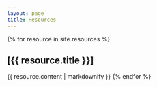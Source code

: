 ```yaml
---
layout: page
title: Resources
---
```


{% for resource in site.resources %}
## [{{ resource.title }}]
{{ resource.content | markdownify }}
{% endfor %}
